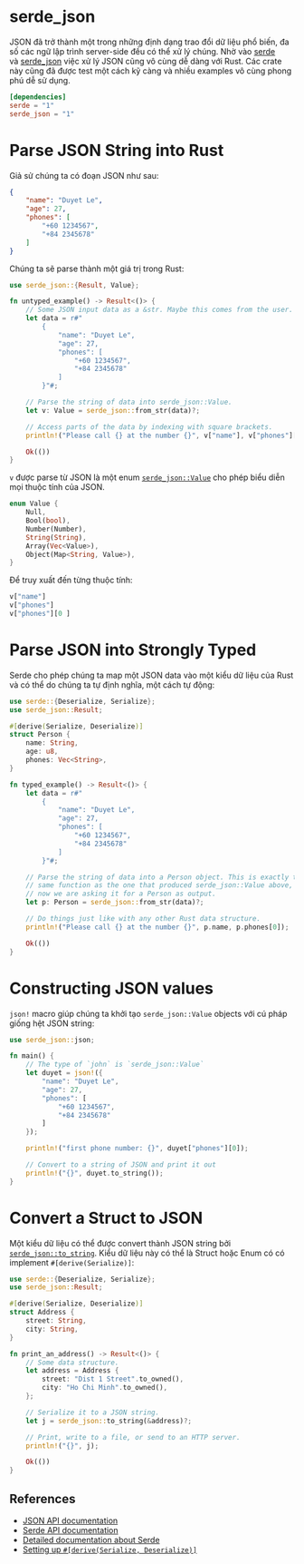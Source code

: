 # serde_json

JSON đã trở thành một trong những định dạng trao đổi dữ liệu phổ biến, đa số các ngữ lập trình server-side đều có thể xử lý chúng. Nhờ vào [serde](https://crates.io/crates/serde) và [serde_json](https://crates.io/crates/serde_json) việc xử lý JSON cũng vô cùng dễ dàng với Rust. Các crate này cũng đã được test một cách kỹ càng và nhiều examples vô cùng phong phú dễ sử dụng.

```toml
[dependencies]
serde = "1"
serde_json = "1"
```

# Parse JSON String into Rust

Giả sử chúng ta có đoạn JSON như sau:

```json
{
	"name": "Duyet Le",
	"age": 27,
	"phones": [
		"+60 1234567",
		"+84 2345678"
	]
}
```

Chúng ta sẽ parse thành một giá trị trong Rust:

```rust
use serde_json::{Result, Value};

fn untyped_example() -> Result<()> {
    // Some JSON input data as a &str. Maybe this comes from the user.
    let data = r#"
        {
			"name": "Duyet Le",
			"age": 27,
			"phones": [
				"+60 1234567",
				"+84 2345678"
			]
        }"#;

    // Parse the string of data into serde_json::Value.
    let v: Value = serde_json::from_str(data)?;

    // Access parts of the data by indexing with square brackets.
    println!("Please call {} at the number {}", v["name"], v["phones"][0]);

    Ok(())
}
```

`v` được parse từ JSON là một enum [`serde_json::Value`](https://docs.rs/serde_json/1/serde_json/value/enum.Value.html) cho phép biểu diễn mọi thuộc tính của JSON.

```rust
enum Value {
    Null,
    Bool(bool),
    Number(Number),
    String(String),
    Array(Vec<Value>),
    Object(Map<String, Value>),
}
```

Để truy xuất đến từng thuộc tính:

```rust
v["name"]
v["phones"]
v["phones"][0 ]
```

# Parse JSON into Strongly Typed

Serde cho phép chúng ta map một JSON data vào một kiểu dữ liệu của Rust và có thể do chúng ta tự định nghĩa, một cách tự động:

```rust
use serde::{Deserialize, Serialize};
use serde_json::Result;

#[derive(Serialize, Deserialize)]
struct Person {
    name: String,
    age: u8,
    phones: Vec<String>,
}

fn typed_example() -> Result<()> {
    let data = r#"
        {
			"name": "Duyet Le",
			"age": 27,
			"phones": [
				"+60 1234567",
				"+84 2345678"
			]
        }"#;

    // Parse the string of data into a Person object. This is exactly the
    // same function as the one that produced serde_json::Value above, but
    // now we are asking it for a Person as output.
    let p: Person = serde_json::from_str(data)?;

    // Do things just like with any other Rust data structure.
    println!("Please call {} at the number {}", p.name, p.phones[0]);

    Ok(())
}
```

# Constructing JSON values

`json!` macro giúp chúng ta khởi tạo `serde_json::Value` objects với cú pháp giống hệt JSON string:

```rust
use serde_json::json;

fn main() {
    // The type of `john` is `serde_json::Value`
    let duyet = json!({
        "name": "Duyet Le",
		"age": 27,
		"phones": [
			"+60 1234567",
			"+84 2345678"
		]
    });

    println!("first phone number: {}", duyet["phones"][0]);

    // Convert to a string of JSON and print it out
    println!("{}", duyet.to_string());
}
```

# Convert a Struct to JSON

Một kiểu dữ liệu có thể được convert thành JSON string bởi [`serde_json::to_string`](https://docs.rs/serde_json/1/serde_json/ser/fn.to_string.html). Kiểu dữ liệu này có thể là Struct hoặc Enum có có implement `#[derive(Serialize)]`:

```rust
use serde::{Deserialize, Serialize};
use serde_json::Result;

#[derive(Serialize, Deserialize)]
struct Address {
    street: String,
    city: String,
}

fn print_an_address() -> Result<()> {
    // Some data structure.
    let address = Address {
        street: "Dist 1 Street".to_owned(),
        city: "Ho Chi Minh".to_owned(),
    };

    // Serialize it to a JSON string.
    let j = serde_json::to_string(&address)?;

    // Print, write to a file, or send to an HTTP server.
    println!("{}", j);

    Ok(())
}
```

## References

- [JSON API documentation](https://docs.rs/serde_json)
- [Serde API documentation](https://docs.rs/serde)
- [Detailed documentation about Serde](https://serde.rs/)
- [Setting up `#[derive(Serialize, Deserialize)]`](https://serde.rs/derive.html)
